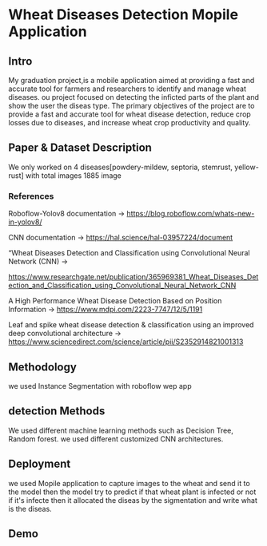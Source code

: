 # Wheat Diseases Detection Mopile Application

## Intro

My graduation project,is a mobile application aimed at providing a fast and accurate tool for farmers and researchers to identify and manage wheat diseases.
ou project focused on detecting the inficted parts of the plant and show the user the diseas type.
The primary objectives of the project are to provide a fast and accurate tool for wheat disease detection, reduce crop losses due to diseases, and increase wheat crop productivity and quality.

## Paper & Dataset Description

We only worked on 4 diseases[powdery-mildew, septoria, stemrust, yellow-rust] with total images 1885 image

### References

Roboflow-Yolov8 documentation -> https://blog.roboflow.com/whats-new-in-yolov8/

CNN documentation -> https://hal.science/hal-03957224/document

“Wheat Diseases Detection and Classification using Convolutional Neural Network (CNN) -> 

https://www.researchgate.net/publication/365969381_Wheat_Diseases_Detection_and_Classification_using_Convolutional_Neural_Network_CNN

A High Performance Wheat Disease Detection Based on Position Information -> https://www.mdpi.com/2223-7747/12/5/1191

Leaf and spike wheat disease detection & classification using an improved deep convolutional architecture -> https://www.sciencedirect.com/science/article/pii/S2352914821001313

## Methodology 
we used Instance Segmentation with roboflow wep app

## detection Methods
We used different machine learning methods such as Decision Tree, Random forest. 
we used  different customized CNN architectures.

## Deployment
we used Mopile application to capture images to the wheat and send it to the model then the model try to predict if that wheat plant is infected or not if it's infecte then it
allocated the diseas by the sigmentation and write what is the diseas. 

## Demo

